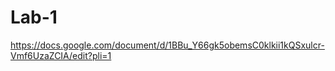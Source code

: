 # Lab-1

https://docs.google.com/document/d/1BBu_Y66gk5obemsC0klkii1kQSxulcr-Vmf6UzaZCIA/edit?pli=1
